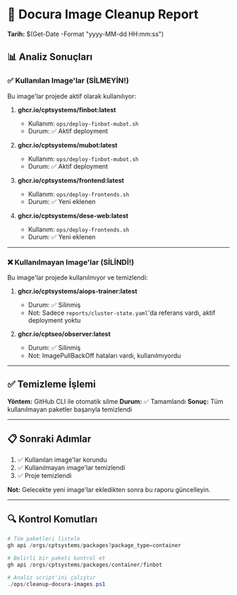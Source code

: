 # 🧹 Docura Image Cleanup Report

**Tarih:** $(Get-Date -Format "yyyy-MM-dd HH:mm:ss")

## 📊 Analiz Sonuçları

### ✅ Kullanılan Image'lar (SİLMEYİN!)

Bu image'lar projede aktif olarak kullanılıyor:

1. **ghcr.io/cptsystems/finbot:latest**
   - Kullanım: `ops/deploy-finbot-mubot.sh`
   - Durum: ✅ Aktif deployment

2. **ghcr.io/cptsystems/mubot:latest**
   - Kullanım: `ops/deploy-finbot-mubot.sh`
   - Durum: ✅ Aktif deployment

3. **ghcr.io/cptsystems/frontend:latest**
   - Kullanım: `ops/deploy-frontends.sh`
   - Durum: ✅ Yeni eklenen

4. **ghcr.io/cptsystems/dese-web:latest**
   - Kullanım: `ops/deploy-frontends.sh`
   - Durum: ✅ Yeni eklenen

---

### ❌ Kullanılmayan Image'lar (SİLİNDİ!)

Bu image'lar projede kullanılmıyor ve temizlendi:

1. **ghcr.io/cptsystems/aiops-trainer:latest**
   - Durum: ✅ Silinmiş
   - Not: Sadece `reports/cluster-state.yaml`'da referans vardı, aktif deployment yoktu

2. **ghcr.io/cptseo/observer:latest**
   - Durum: ✅ Silinmiş
   - Not: ImagePullBackOff hataları vardı, kullanılmıyordu

---

## ✅ Temizleme İşlemi

**Yöntem:** GitHub CLI ile otomatik silme
**Durum:** ✅ Tamamlandı
**Sonuç:** Tüm kullanılmayan paketler başarıyla temizlendi

---

## 📋 Sonraki Adımlar

1. ✅ Kullanılan image'lar korundu
2. ✅ Kullanılmayan image'lar temizlendi
3. ✅ Proje temizlendi

**Not:** Gelecekte yeni image'lar ekledikten sonra bu raporu güncelleyin.

---

## 🔍 Kontrol Komutları

```powershell
# Tüm paketleri listele
gh api /orgs/cptsystems/packages?package_type=container

# Belirli bir paketi kontrol et
gh api /orgs/cptsystems/packages/container/finbot

# Analiz script'ini çalıştır
./ops/cleanup-docura-images.ps1
```

